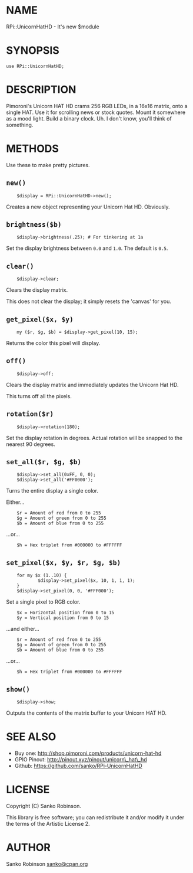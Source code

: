 # NAME

RPi::UnicornHatHD - It's new $module

# SYNOPSIS

    use RPi::UnicornHatHD;

# DESCRIPTION

Pimoroni's Unicorn HAT HD crams 256 RGB LEDs, in a 16x16 matrix, onto a single HAT. Use it for scrolling news or stock quotes. Mount it somewhere as a mood light. Build a binary clock. Uh. I don't know, you'll think of something.

# METHODS

Use these to make pretty pictures.

## `new()`

        $display = RPi::UnicornHatHD->new();

Creates a new object representing your Unicorn Hat HD. Obviously.

## `brightness($b)`

        $display->brightness(.25); # For tinkering at 1a

Set the display brightness between `0.0` and `1.0`. The default is `0.5`.

## `clear()`

        $display->clear;

Clears the display matrix.

This does not clear the display; it simply resets the 'canvas' for you.

## `get_pixel($x, $y)`

        my ($r, $g, $b) = $display->get_pixel(10, 15);

Returns the color this pixel will display.

## `off()`

        $display->off;

Clears the display matrix and immediately updates the Unicorn Hat HD.

This turns off all the pixels.

## `rotation($r)`

        $display->rotation(180);

Set the display rotation in degrees. Actual rotation will be snapped to the
nearest 90 degrees.

## `set_all($r, $g, $b)`

        $display->set_all(0xFF, 0, 0);
        $display->set_all('#FF0000');

Turns the entire display a single color.

Either...

        $r = Amount of red from 0 to 255
        $g = Amount of green from 0 to 255
        $b = Amount of blue from 0 to 255

...or...

        $h = Hex triplet from #000000 to #FFFFFF

## `set_pixel($x, $y, $r, $g, $b)`

        for my $x (1..10) {
                $display->set_pixel($x, 10, 1, 1, 1);
        }
        $display->set_pixel(0, 0, '#FFF000');

Set a single pixel to RGB color.

        $x = Horizontal position from 0 to 15
        $y = Vertical position from 0 to 15

...and either...

        $r = Amount of red from 0 to 255
        $g = Amount of green from 0 to 255
        $b = Amount of blue from 0 to 255

...or...

        $h = Hex triplet from #000000 to #FFFFFF

## `show()`

        $display->show;

Outputs the contents of the matrix buffer to your Unicorn HAT HD.

# SEE ALSO

- Buy one: http://shop.pimoroni.com/products/unicorn-hat-hd
- GPIO Pinout: http://pinout.xyz/pinout/unicorn\_hat\_hd
- Github: https://github.com/sanko/RPi-UnicornHatHD

# LICENSE

Copyright (C) Sanko Robinson.

This library is free software; you can redistribute it and/or modify
it under the terms of the Artistic License 2.

# AUTHOR

Sanko Robinson <sanko@cpan.org>
